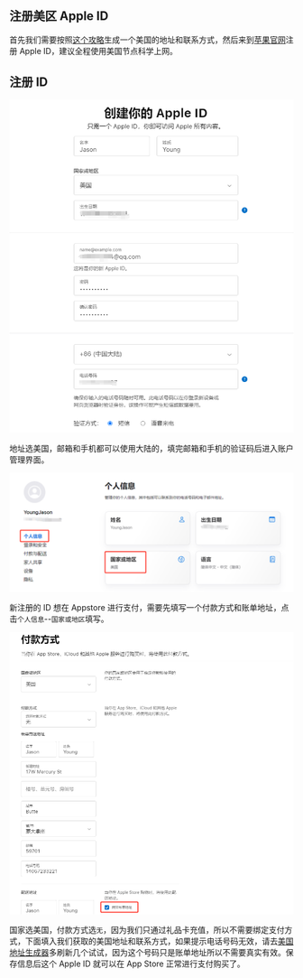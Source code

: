 ## 注册美区 Apple ID

首先我们需要按照[这个攻略](./获取美国联系方式及地址.md)生成一个美国的地址和联系方式，然后来到<a href="https://appleid.apple.com/account" target="_blank">苹果官网</a>注册 Apple ID，建议全程使用美国节点科学上网。

## 注册 ID

![注册ID](./imgs/id1.png)

地址选美国，邮箱和手机都可以使用大陆的，填完邮箱和手机的验证码后进入账户管理界面。

![注册ID](./imgs/id2.png)

新注册的 ID 想在 Appstore 进行支付，需要先填写一个付款方式和账单地址，点击`个人信息`--`国家或地区`填写。

![注册ID](./imgs/id3.png)

国家选美国，付款方式选`无`，因为我们只通过礼品卡充值，所以不需要绑定支付方式，下面填入我们获取的美国地址和联系方式，如果提示电话号码无效，请去<a href="https://www.meiguodizhi.com/usa-address/montana" target="_blank">美国地址生成器</a>多刷新几个试试，因为这个号码只是账单地址所以不需要真实有效。保存信息后这个 Apple ID 就可以在 App Store 正常进行支付购买了。
